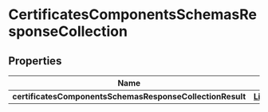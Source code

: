 # CertificatesComponentsSchemasResponseCollection

## Properties
Name | Type | Description | Notes
------------ | ------------- | ------------- | -------------
**certificatesComponentsSchemasResponseCollectionResult** | [**List&lt;Certificates&gt;**](Certificates.md) |  |  [optional]
